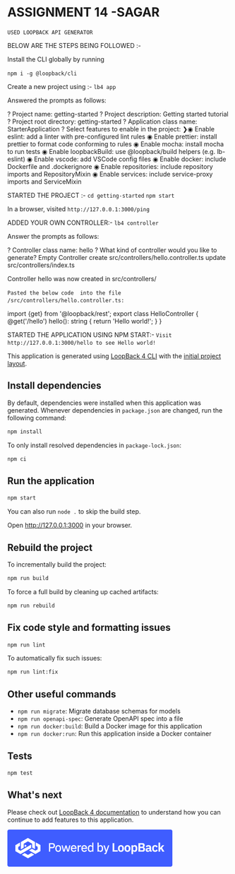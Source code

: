 # ASSIGNMENT 14 -SAGAR

`USED LOOPBACK API GENERATOR`

BELOW ARE THE STEPS BEING FOLLOWED :-

Install the CLI globally by running

`npm i -g @loopback/cli`

Create a new project using :- `lb4 app`

Answered the prompts as follows:

? Project name: getting-started
? Project description: Getting started tutorial
? Project root directory: getting-started
? Application class name: StarterApplication
? Select features to enable in the project:
❯◉ Enable eslint: add a linter with pre-configured lint rules
◉ Enable prettier: install prettier to format code conforming to rules
◉ Enable mocha: install mocha to run tests
◉ Enable loopbackBuild: use @loopback/build helpers (e.g. lb-eslint)
◉ Enable vscode: add VSCode config files
◉ Enable docker: include Dockerfile and .dockerignore
◉ Enable repositories: include repository imports and RepositoryMixin
◉ Enable services: include service-proxy imports and ServiceMixin

STARTED THE PROJECT :-
`cd getting-started`
`npm start`

In a browser, visited `http://127.0.0.1:3000/ping`

ADDED YOUR OWN CONTROLLER:-
`lb4 controller`

Answer the prompts as follows:

? Controller class name: hello
? What kind of controller would you like to generate? Empty Controller
create src/controllers/hello.controller.ts
update src/controllers/index.ts

Controller hello was now created in src/controllers/

`Pasted the below code  into the file /src/controllers/hello.controller.ts:`

import {get} from '@loopback/rest';
export class HelloController {
@get('/hello')
hello(): string {
return 'Hello world!';
}
}

STARTED THE APPLICATION USING NPM START:-
`Visit http://127.0.0.1:3000/hello to see Hello world!`

This application is generated using [LoopBack 4 CLI](https://loopback.io/doc/en/lb4/Command-line-interface.html) with the
[initial project layout](https://loopback.io/doc/en/lb4/Loopback-application-layout.html).

## Install dependencies

By default, dependencies were installed when this application was generated.
Whenever dependencies in `package.json` are changed, run the following command:

```sh
npm install
```

To only install resolved dependencies in `package-lock.json`:

```sh
npm ci
```

## Run the application

```sh
npm start
```

You can also run `node .` to skip the build step.

Open http://127.0.0.1:3000 in your browser.

## Rebuild the project

To incrementally build the project:

```sh
npm run build
```

To force a full build by cleaning up cached artifacts:

```sh
npm run rebuild
```

## Fix code style and formatting issues

```sh
npm run lint
```

To automatically fix such issues:

```sh
npm run lint:fix
```

## Other useful commands

- `npm run migrate`: Migrate database schemas for models
- `npm run openapi-spec`: Generate OpenAPI spec into a file
- `npm run docker:build`: Build a Docker image for this application
- `npm run docker:run`: Run this application inside a Docker container

## Tests

```sh
npm test
```

## What's next

Please check out [LoopBack 4 documentation](https://loopback.io/doc/en/lb4/) to
understand how you can continue to add features to this application.

[![LoopBack](<https://github.com/loopbackio/loopback-next/raw/master/docs/site/imgs/branding/Powered-by-LoopBack-Badge-(blue)-@2x.png>)](http://loopback.io/)
